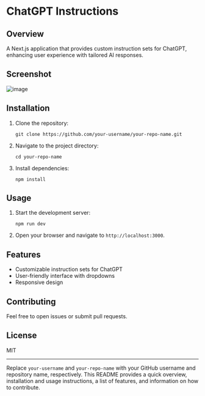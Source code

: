 # ChatGPT Instructions

## Overview

A Next.js application that provides custom instruction sets for ChatGPT, enhancing user experience with tailored AI responses.

## Screenshot

![image](https://github.com/donadelicc/chatGPTHelper/assets/54988597/6f447f1d-6dc3-46bc-947d-b977111ba073)



## Installation

1. Clone the repository:
   ```
   git clone https://github.com/your-username/your-repo-name.git
   ```
   
2. Navigate to the project directory:
   ```
   cd your-repo-name
   ```

3. Install dependencies:
   ```
   npm install
   ```

## Usage

1. Start the development server:
   ```
   npm run dev
   ```

2. Open your browser and navigate to `http://localhost:3000`.

## Features

- Customizable instruction sets for ChatGPT
- User-friendly interface with dropdowns
- Responsive design

## Contributing

Feel free to open issues or submit pull requests.

## License

MIT

---

Replace `your-username` and `your-repo-name` with your GitHub username and repository name, respectively. This README provides a quick overview, installation and usage instructions, a list of features, and information on how to contribute.

